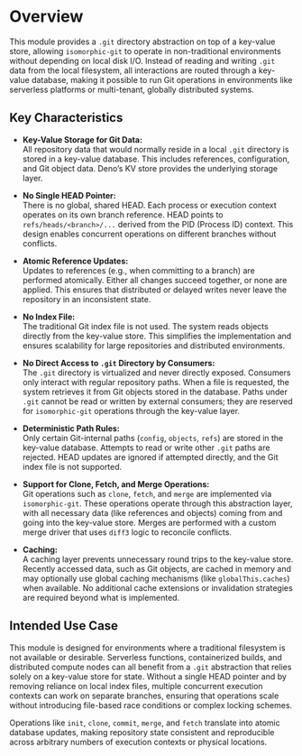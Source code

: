 # Overview

This module provides a `.git` directory abstraction on top of a key-value store,
allowing `isomorphic-git` to operate in non-traditional environments without
depending on local disk I/O. Instead of reading and writing `.git` data from the
local filesystem, all interactions are routed through a key-value database,
making it possible to run Git operations in environments like serverless
platforms or multi-tenant, globally distributed systems.

## Key Characteristics

- **Key-Value Storage for Git Data:**\
  All repository data that would normally reside in a local `.git` directory is
  stored in a key-value database. This includes references, configuration, and
  Git object data. Deno’s KV store provides the underlying storage layer.

- **No Single HEAD Pointer:**\
  There is no global, shared HEAD. Each process or execution context operates on
  its own branch reference. HEAD points to `refs/heads/<branch>/...` derived
  from the PID (Process ID) context. This design enables concurrent operations
  on different branches without conflicts.

- **Atomic Reference Updates:**\
  Updates to references (e.g., when committing to a branch) are performed
  atomically. Either all changes succeed together, or none are applied. This
  ensures that distributed or delayed writes never leave the repository in an
  inconsistent state.

- **No Index File:**\
  The traditional Git index file is not used. The system reads objects directly
  from the key-value store. This simplifies the implementation and ensures
  scalability for large repositories and distributed environments.

- **No Direct Access to `.git` Directory by Consumers:**\
  The `.git` directory is virtualized and never directly exposed. Consumers only
  interact with regular repository paths. When a file is requested, the system
  retrieves it from Git objects stored in the database. Paths under `.git`
  cannot be read or written by external consumers; they are reserved for
  `isomorphic-git` operations through the key-value layer.

- **Deterministic Path Rules:**\
  Only certain Git-internal paths (`config`, `objects`, `refs`) are stored in
  the key-value database. Attempts to read or write other `.git` paths are
  rejected. HEAD updates are ignored if attempted directly, and the Git index
  file is not supported.

- **Support for Clone, Fetch, and Merge Operations:**\
  Git operations such as `clone`, `fetch`, and `merge` are implemented via
  `isomorphic-git`. These operations operate through this abstraction layer,
  with all necessary data (like references and objects) coming from and going
  into the key-value store. Merges are performed with a custom merge driver that
  uses `diff3` logic to reconcile conflicts.

- **Caching:**\
  A caching layer prevents unnecessary round trips to the key-value store.
  Recently accessed data, such as Git objects, are cached in memory and may
  optionally use global caching mechanisms (like `globalThis.caches`) when
  available. No additional cache extensions or invalidation strategies are
  required beyond what is implemented.

## Intended Use Case

This module is designed for environments where a traditional filesystem is not
available or desirable. Serverless functions, containerized builds, and
distributed compute nodes can all benefit from a `.git` abstraction that relies
solely on a key-value store for state. Without a single HEAD pointer and by
removing reliance on local index files, multiple concurrent execution contexts
can work on separate branches, ensuring that operations scale without
introducing file-based race conditions or complex locking schemes.

Operations like `init`, `clone`, `commit`, `merge`, and `fetch` translate into
atomic database updates, making repository state consistent and reproducible
across arbitrary numbers of execution contexts or physical locations.
